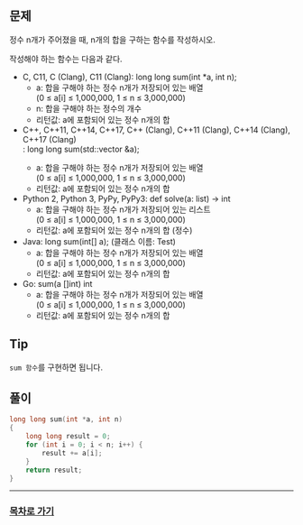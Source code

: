 ## 문제

정수 n개가 주어졌을 때, n개의 합을 구하는 함수를 작성하시오.

작성해야 하는 함수는 다음과 같다.

* C, C11, C (Clang), C11 (Clang): long long sum(int *a, int n);
    * a: 합을 구해야 하는 정수 n개가 저장되어 있는 배열   
        (0 ≤ a[i] ≤ 1,000,000, 1 ≤ n ≤ 3,000,000)
    * n: 합을 구해야 하는 정수의 개수
    * 리턴값: a에 포함되어 있는 정수 n개의 합
* C++, C++11, C++14, C++17, C++ (Clang), C++11 (Clang), C++14 (Clang), C++17 (Clang)  
  : long long sum(std::vector<int> &a);
    * a: 합을 구해야 하는 정수 n개가 저장되어 있는 배열     
        (0 ≤ a[i] ≤ 1,000,000, 1 ≤ n ≤ 3,000,000)
    * 리턴값: a에 포함되어 있는 정수 n개의 합
* Python 2, Python 3, PyPy, PyPy3: def solve(a: list) -> int
    * a: 합을 구해야 하는 정수 n개가 저장되어 있는 리스트    
        (0 ≤ a[i] ≤ 1,000,000, 1 ≤ n ≤ 3,000,000)
    * 리턴값: a에 포함되어 있는 정수 n개의 합 (정수)
* Java: long sum(int[] a); (클래스 이름: Test)
    * a: 합을 구해야 하는 정수 n개가 저장되어 있는 배열   
        (0 ≤ a[i] ≤ 1,000,000, 1 ≤ n ≤ 3,000,000)
    * 리턴값: a에 포함되어 있는 정수 n개의 합
* Go: sum(a []int) int
    * a: 합을 구해야 하는 정수 n개가 저장되어 있는 배열   
        (0 ≤ a[i] ≤ 1,000,000, 1 ≤ n ≤ 3,000,000)
    * 리턴값: a에 포함되어 있는 정수 n개의 합

## Tip

`sum 함수`를 구현하면 됩니다.

## 풀이
```c
long long sum(int *a, int n)
{
	long long result = 0;
	for (int i = 0; i < n; i++) {
		result += a[i];
	}
	return result;
}
```
---

### [목차로 가기](./../../../../)